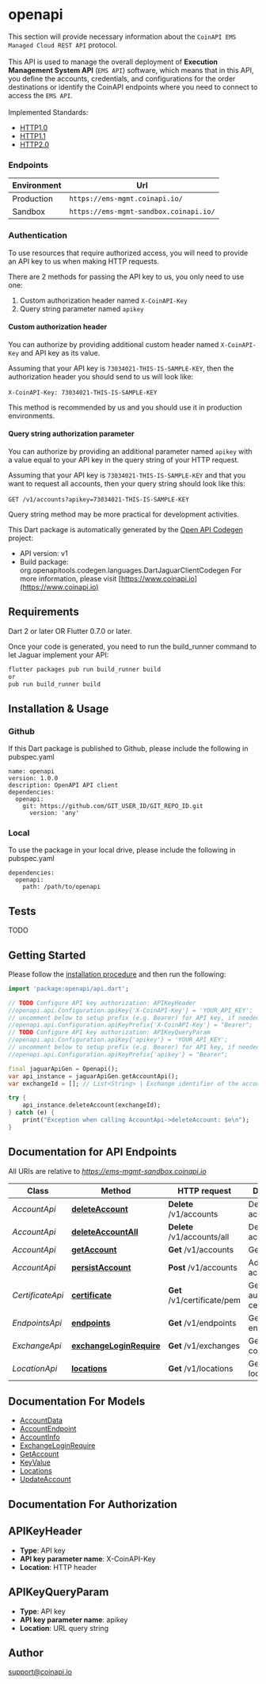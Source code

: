 # openapi
This section will provide necessary information about the `CoinAPI EMS Managed Cloud REST API` protocol. 
<br/><br/>
This API is used to manage the overall deployment of **Execution Management System API** (`EMS API`) software, 
which means that in this API, you define the accounts, credentials, and configurations for the order destinations or identify the CoinAPI endpoints where you need to connect to access the `EMS API`. 
<br/><br/>
Implemented Standards:

 * [HTTP1.0](https://datatracker.ietf.org/doc/html/rfc1945)
 * [HTTP1.1](https://datatracker.ietf.org/doc/html/rfc2616)
 * [HTTP2.0](https://datatracker.ietf.org/doc/html/rfc7540)
 
### Endpoints
<table>
  <thead>
    <tr>
      <th>Environment</th>
      <th>Url</th>
    </tr>
  </thead>
  <tbody>
    <tr>
      <td>Production</td>
      <td><code>https://ems-mgmt.coinapi.io/</code></td>
    </tr>
    <tr>
      <td>Sandbox</td>
      <td><code>https://ems-mgmt-sandbox.coinapi.io/</code></td>
    </tr>
  </tbody>
</table>

### Authentication

To use resources that require authorized access, you will need to provide an API key to us when making HTTP requests.

There are 2 methods for passing the API key to us, you only need to use one:

 1. Custom authorization header named `X-CoinAPI-Key`
 2. Query string parameter named `apikey`

#### Custom authorization header

You can authorize by providing additional custom header named `X-CoinAPI-Key` and API key as its value.

Assuming that your API key is `73034021-THIS-IS-SAMPLE-KEY`, then the authorization header you should send to us will look like:
<br/><br/>
`X-CoinAPI-Key: 73034021-THIS-IS-SAMPLE-KEY`

<aside class=\"success\">This method is recommended by us and you should use it in production environments.</aside>

#### Query string authorization parameter

You can authorize by providing an additional parameter named `apikey` with a value equal to your API key in the query string of your HTTP request.

Assuming that your API key is `73034021-THIS-IS-SAMPLE-KEY` and that you want to request all accounts, then your query string should look like this: 
<br/><br/>
`GET /v1/accounts?apikey=73034021-THIS-IS-SAMPLE-KEY`

<aside class=\"notice\">
Query string method may be more practical for development activities.
</aside>


This Dart package is automatically generated by the [Open API Codegen](https://github.com/OpenAPITools/openapi-generator) project:

- API version: v1
- Build package: org.openapitools.codegen.languages.DartJaguarClientCodegen
For more information, please visit [https://www.coinapi.io](https://www.coinapi.io)

## Requirements

Dart 2 or later OR Flutter 0.7.0 or later.

Once your code is generated, you need to run the build_runner command to let Jaguar implement your API:

```sh
flutter packages pub run build_runner build
or
pub run build_runner build
```

## Installation & Usage

### Github
If this Dart package is published to Github, please include the following in pubspec.yaml
```
name: openapi
version: 1.0.0
description: OpenAPI API client
dependencies:
  openapi:
    git: https://github.com/GIT_USER_ID/GIT_REPO_ID.git
      version: 'any'
```

### Local
To use the package in your local drive, please include the following in pubspec.yaml
```
dependencies:
  openapi:
    path: /path/to/openapi
```

## Tests

TODO

## Getting Started

Please follow the [installation procedure](#installation--usage) and then run the following:

```dart
import 'package:openapi/api.dart';

// TODO Configure API key authorization: APIKeyHeader
//openapi.api.Configuration.apiKey{'X-CoinAPI-Key'} = 'YOUR_API_KEY';
// uncomment below to setup prefix (e.g. Bearer) for API key, if needed
//openapi.api.Configuration.apiKeyPrefix{'X-CoinAPI-Key'} = "Bearer";
// TODO Configure API key authorization: APIKeyQueryParam
//openapi.api.Configuration.apiKey{'apikey'} = 'YOUR_API_KEY';
// uncomment below to setup prefix (e.g. Bearer) for API key, if needed
//openapi.api.Configuration.apiKeyPrefix{'apikey'} = "Bearer";

final jaguarApiGen = Openapi();
var api_instance = jaguarApiGen.getAccountApi();
var exchangeId = []; // List<String> | Exchange identifier of the account to delete

try {
    api_instance.deleteAccount(exchangeId);
} catch (e) {
    print("Exception when calling AccountApi->deleteAccount: $e\n");
}

```

## Documentation for API Endpoints

All URIs are relative to *https://ems-mgmt-sandbox.coinapi.io*

Class | Method | HTTP request | Description
------------ | ------------- | ------------- | -------------
*AccountApi* | [**deleteAccount**](doc//AccountApi.md#deleteaccount) | **Delete** /v1/accounts | Delete account
*AccountApi* | [**deleteAccountAll**](doc//AccountApi.md#deleteaccountall) | **Delete** /v1/accounts/all | Delete all accounts
*AccountApi* | [**getAccount**](doc//AccountApi.md#getaccount) | **Get** /v1/accounts | Get accounts
*AccountApi* | [**persistAccount**](doc//AccountApi.md#persistaccount) | **Post** /v1/accounts | Add or update account
*CertificateApi* | [**certificate**](doc//CertificateApi.md#certificate) | **Get** /v1/certificate/pem | Get authentication certificate
*EndpointsApi* | [**endpoints**](doc//EndpointsApi.md#endpoints) | **Get** /v1/endpoints | Get API endpoints
*ExchangeApi* | [**exchangeLoginRequire**](doc//ExchangeApi.md#exchangeloginrequire) | **Get** /v1/exchanges | Get exchange configuration
*LocationApi* | [**locations**](doc//LocationApi.md#locations) | **Get** /v1/locations | Get site locations


## Documentation For Models

 - [AccountData](doc//AccountData.md)
 - [AccountEndpoint](doc//AccountEndpoint.md)
 - [AccountInfo](doc//AccountInfo.md)
 - [ExchangeLoginRequire](doc//ExchangeLoginRequire.md)
 - [GetAccount](doc//GetAccount.md)
 - [KeyValue](doc//KeyValue.md)
 - [Locations](doc//Locations.md)
 - [UpdateAccount](doc//UpdateAccount.md)


## Documentation For Authorization


## APIKeyHeader

- **Type**: API key
- **API key parameter name**: X-CoinAPI-Key
- **Location**: HTTP header

## APIKeyQueryParam

- **Type**: API key
- **API key parameter name**: apikey
- **Location**: URL query string


## Author

support@coinapi.io

